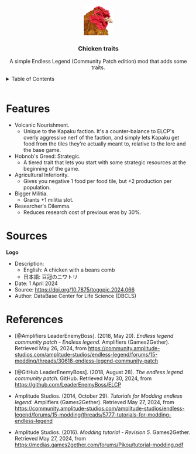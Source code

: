 <!-- Listen, I know align=center is basically deprecated, but it's GitHub. You use what you can, because there's not a lot of that going around. -->
<div align="center">
	<img src="./src/logo.png" alt="Logo" width="80" height="80">
	<h3 align="center">Chicken traits</h3>
	<p align="center">
		A simple Endless Legend (Community Patch edition) mod that adds some traits.
	</p>
</div>

<details>
<summary>Table of Contents</summary>

* [Features](#features)
* [References](#references)
* [Sources](#sources)

</details>
<br>

# Features

- Volcanic Nourishment.
	+ Unique to the Kapaku faction. It's a counter-balance to ELCP's overly aggressive nerf of the faction, and simply lets Kapaku get food from the tiles they're actually meant to, relative to the lore and the base game.
- Hobnob's Greed: Strategic.
	+ A tiered trait that lets you start with some strategic resources at the beginning of the game.
- Agricultural Inferiority.
	- Gives you negative 1 food per food tile, but +2 production per population.
- Bigger Militia.
	- Grants +1 militia slot.
- Researcher's Dilemma.
	- Reduces research cost of previous eras by 30%.

# Sources

**Logo**
- Description:
	- English: A chicken with a beans comb
	- 日本語: 豆冠のニワトリ
- Date: 1 April 2024
- Source: https://doi.org/10.7875/togopic.2024.066
- Author: DataBase Center for Life Science (DBCLS)

# References

+ [@Amplifiers LeaderEnemyBoss]. (2018, May 20). *Endless legend community patch - Endless legend.* Amplifiers (Games2Gether). Retrieved May 26, 2024, from https://community.amplitude-studios.com/amplitude-studios/endless-legend/forums/15-modding/threads/30618-endless-legend-community-patch

+ [@GitHub LeaderEnemyBoss]. (2018, August 28). *The endless legend community patch.* GitHub. Retrieved May 30, 2024, from https://github.com/LeaderEnemyBoss/ELCP

+ Amplitude Studios. (2014, October 29). *Tutorials for Modding endless legend.* Amplifiers (Games2Gether). Retrieved May 27, 2024, from https://community.amplitude-studios.com/amplitude-studios/endless-legend/forums/15-modding/threads/5777-tutorials-for-modding-endless-legend

+ Amplitude Studios. (2016). *Modding tutorial - Revision 5.* Games2Gether. Retrieved May 27, 2024, from https://medias.games2gether.com/forums/Pikou/tutorial-modding.pdf
